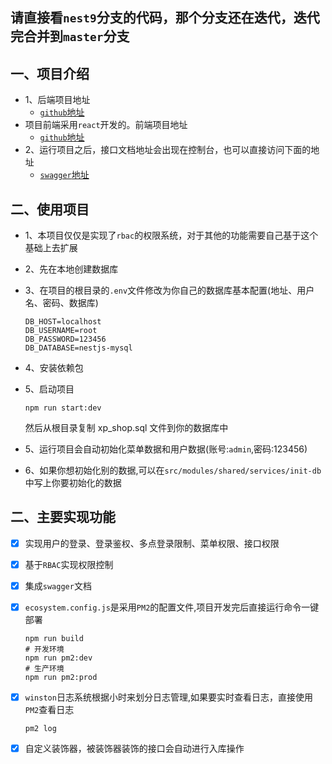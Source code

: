 ## 请直接看`nest9`分支的代码，那个分支还在迭代，迭代完合并到`master`分支

## 一、项目介绍

* 1、后端项目地址
  * [`github`地址](https://github.com/775311653/xp_shop)
* 项目前端采用`react`开发的。前端项目地址
  * [`github`地址](https://github.com/775311653/xp_shop_react)
* 2、运行项目之后，接口文档地址会出现在控制台，也可以直接访问下面的地址
  * [`swagger`地址](http://wwww.localhost:4000/api/v2/docs/)

## 二、使用项目

* 1、本项目仅仅是实现了`rbac`的权限系统，对于其他的功能需要自己基于这个基础上去扩展

* 2、先在本地创建数据库

* 3、在项目的根目录的`.env`文件修改为你自己的数据库基本配置(地址、用户名、密码、数据库)

  ```properties
  DB_HOST=localhost
  DB_USERNAME=root
  DB_PASSWORD=123456
  DB_DATABASE=nestjs-mysql
  ```

* 4、安装依赖包

* 5、启动项目

  ```shell
  npm run start:dev
  ```
  然后从根目录复制 xp_shop.sql 文件到你的数据库中

* 5、运行项目会自动初始化菜单数据和用户数据(账号:`admin`,密码:123456)

* 6、如果你想初始化别的数据,可以在`src/modules/shared/services/init-db`中写上你要初始化的数据

## 二、主要实现功能

- [x] 实现用户的登录、登录鉴权、多点登录限制、菜单权限、接口权限

- [x] 基于`RBAC`实现权限控制

- [x] 集成`swagger`文档

- [x] `ecosystem.config.js`是采用`PM2`的配置文件,项目开发完后直接运行命令一键部署

  ```shell
  npm run build
  # 开发环境
  npm run pm2:dev
  # 生产环境
  npm run pm2:prod
  ```

- [x] `winston`日志系统根据小时来划分日志管理,如果要实时查看日志，直接使用`PM2`查看日志

  ```shell
  pm2 log
  ```

- [x] 自定义装饰器，被装饰器装饰的接口会自动进行入库操作
